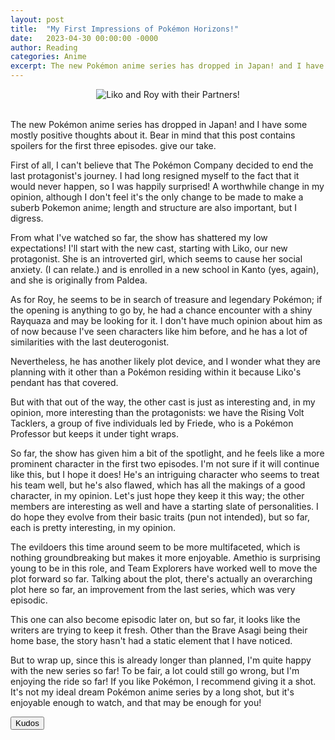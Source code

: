 ```yaml
---
layout: post
title:  "My First Impressions of Pokémon Horizons!"
date:   2023-04-30 00:00:00 -0000
author: Reading
categories: Anime
excerpt: The new Pokémon anime series has dropped in Japan! and I have some mostly positive thoughts about it. Bear in mind that this post contains spoilers for the first three episodes. give our take.
---
```

<div style="text-align: center;">
  <img src="https://i.ibb.co/J2YMCd8/Pokemon-Horizons.webp" alt="Liko and Roy with their Partners!">
</div>
<br>

The new Pokémon anime series has dropped in Japan! and I have some mostly positive thoughts about it. Bear in mind that this post contains spoilers for the first three episodes. give our take.

First of all, I can't believe that The Pokémon Company decided to end the last protagonist's journey. I had long resigned myself to the fact that it would never happen, so I was happily surprised! A worthwhile change in my opinion, although I don't feel it's the only change to be made to make a suberb Pokemon anime; length and structure are also important, but I digress.

From what I've watched so far, the show has shattered my low expectations! I'll start with the new cast, starting with Liko, our new protagonist. She is an introverted girl, which seems to cause her social anxiety. (I can relate.) and is enrolled in a new school in Kanto (yes, again), and she is originally from Paldea.

As for Roy, he seems to be in search of treasure and legendary Pokémon; if the opening is anything to go by, he had a chance encounter with a shiny Rayquaza and may be looking for it. I don't have much opinion about him as of now because I've seen characters like him before, and he has a lot of similarities with the last deuterogonist.

Nevertheless, he has another likely plot device, and I wonder what they are planning with it other than a Pokémon residing within it because Liko's pendant has that covered.

But with that out of the way, the other cast is just as interesting and, in my opinion, more interesting than the protagonists: we have the Rising Volt Tacklers, a group of five individuals led by Friede, who is a Pokémon Professor but keeps it under tight wraps.

So far, the show has given him a bit of the spotlight, and he feels like a more prominent character in the first two episodes. I'm not sure if it will continue like this, but I hope it does! He's an intriguing character who seems to treat his team well, but he's also flawed, which has all the makings of a good character, in my opinion. Let's just hope they keep it this way; the other members are interesting as well and have a starting slate of personalities. I do hope they evolve from their basic traits (pun not intended), but so far, each is pretty interesting, in my opinion.

The evildoers this time around seem to be more multifaceted, which is nothing groundbreaking but makes it more enjoyable. Amethio is surprising young to be in this role, and Team Explorers have worked well to move the plot forward so far. Talking about the plot, there's actually an overarching plot here so far, an improvement from the last series, which was very episodic.

This one can also become episodic later on, but so far, it looks like the writers are trying to keep it fresh. Other than the Brave Asagi being their home base, the story hasn't had a static element that I have noticed.

But to wrap up, since this is already longer than planned, I'm quite happy with the new series so far! To be fair, a lot could still go wrong, but I'm enjoying the ride so far! If you like Pokémon, I recommend giving it a shot. It's not my ideal dream Pokémon anime series by a long shot, but it's enjoyable enough to watch, and that may be enough for you!

<button class="tinylytics_kudos">Kudos</button>